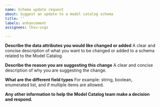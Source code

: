 ```yaml
---
name: Schema update request
about: Suggest an update to a model catalog schema
title: ''
labels: enhancement
assignees: lhsu-usgs

---
```


**Describe the data attributes you would like changed or added**
A clear and concise description of what you want to be changed or added to a schema related to the Model Catalog.

**Describe the reason you are suggesting this change**
A clear and concise description of why you are suggesting the change.

**What are the different field types**
For example: string, boolean, enumerated list, and if multiple items are allowed.

**Any other information to help the Model Catalog team make a decision and respond.**
